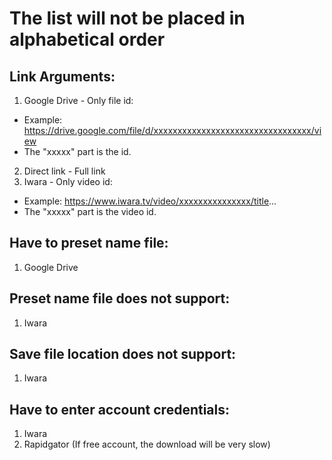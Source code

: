 # The list will not be placed in alphabetical order

## Link Arguments:
1. Google Drive - Only file id:
- Example: https://drive.google.com/file/d/xxxxxxxxxxxxxxxxxxxxxxxxxxxxxxxxx/view
- The "xxxxx" part is the id.
2. Direct link - Full link
3. Iwara - Only video id:
- Example: https://www.iwara.tv/video/xxxxxxxxxxxxxxx/title...
- The "xxxxx" part is the video id.

## Have to preset name file:
1. Google Drive


## Preset name file does not support:
1. Iwara

## Save file location does not support:
1. Iwara

## Have to enter account credentials:
1. Iwara
2. Rapidgator (If free account, the download will be very slow)